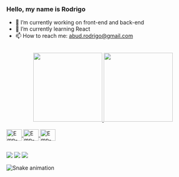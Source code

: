 ### Hello, my name is Rodrigo

- 🔭 I’m currently working on front-end and back-end
- 🌱 I’m currently learning React
- 📫 How to reach me: abud.rodrigo@gmail.com

##

<div align="center">
  <a href="https://github.com/RodrigoAbud">
  <img height="180em" src="https://github-readme-stats.vercel.app/api?username=RodrigoAbud&show_icons=true&theme=dracula&include_all_commits=true&count_private=true"/>
  <img height="180em" src="https://github-readme-stats.vercel.app/api/top-langs/?username=RodrigoAbud&layout=compact&langs_count=7&theme=dracula"/>
</div>
<div style="display: inline_block"><br>
  <img align="center" alt="Emp-Java" height="30" width="40" src="https://cdn.jsdelivr.net/gh/devicons/devicon/icons/java/java-original.svg">
  <img align="center" alt="Emp-React" height="30" width="40" src="https://cdn.jsdelivr.net/gh/devicons/devicon/icons/react/react-original.svg">
  <img align="center" alt="Emp-Flutter" height="30" width="40" src="https://cdn.jsdelivr.net/gh/devicons/devicon/icons/flutter/flutter-original.svg">
</div>

##
 
<div> 
 <a href="https://discord.gg/btZh3CHY" target="_blank"><img src="https://img.shields.io/badge/Discord-7289DA?style=for-the-badge&logo=discord&logoColor=white" target="_blank"></a> 
  <a href = "mailto:abud.rodrigo@gmail.com"><img src="https://img.shields.io/badge/-Gmail-%23333?style=for-the-badge&logo=gmail&logoColor=white" target="_blank"></a>
  <a href="https://www.linkedin.com/in/rodrigo-carpi-abud-02a7b368/" target="_blank"><img src="https://img.shields.io/badge/-LinkedIn-%230077B5?style=for-the-badge&logo=linkedin&logoColor=white" target="_blank"></a> 
  
  ![Snake animation](https://github.com/RodrigoAbud/RodrigoAbud/blob/output/github-contribution-grid-snake.svg)
  
</div>
